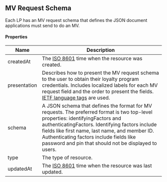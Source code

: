 ## MV Request Schema

Each LP has an MV request schema that defines the JSON document applications must send to do an MV.

#### Properties

<table>
    <thead>
        <tr>
            <th>Name</th>
            <th>Description</th>
        </tr>
    </thead>
    <tbody>
        <tr>
            <td>createdAt</td>
            <td>The <a href="http://en.wikipedia.org/wiki/ISO_8601">ISO 8601</a> time when the resource was created.</td>
        </tr>
        <tr>
            <td>presentation</td>
            <td>Describes how to present the MV request schema to the user to obtain their loyalty program credentials. Includes localized labels for each MV request field and the order to present the fields. <a href="http://en.wikipedia.org/wiki/IETF_language_tag">IETF language tags</a> are used.</td>
        </tr>
        <tr>
            <td>schema</td>
            <td>A JSON schema that defines the format for MV requests. The preferred format is two top-level properties: identifyingFactors and authenticatingFactors. Identifying factors include fields like first name, last name, and member ID. Authenticating factors include fields like password and pin that should not be displayed to users.</td>
        </tr>
        <tr>
            <td>type</td>
            <td>The type of resource.</td>
        </tr>
        <tr>
            <td>updatedAt</td>
            <td>The <a href="http://en.wikipedia.org/wiki/ISO_8601">ISO 8601</a> time when the resource was last updated.</td>
        </tr>
    </tbody>
</table>









